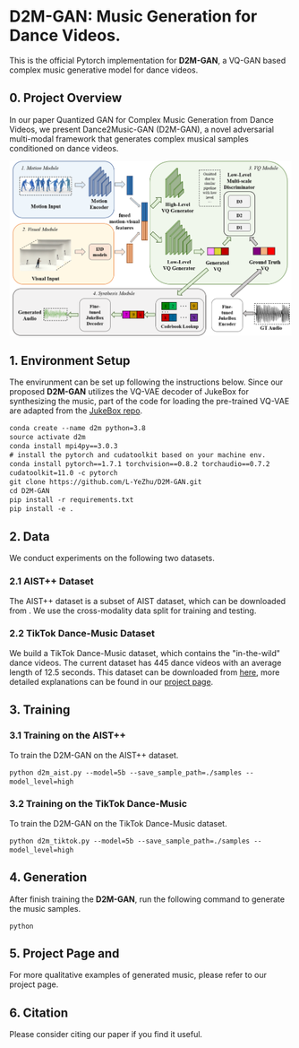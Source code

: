 # D2M-GAN: Music Generation for Dance Videos.
This is the official Pytorch implementation for **D2M-GAN**, a VQ-GAN based complex music generative model for dance videos.
<!-- [arXiv]() | [Project Page]() | [Bibtex](#bibtex)  -->


## 0. Project Overview
In our paper Quantized GAN for Complex Music Generation from Dance Videos, we present Dance2Music-GAN (D2M-GAN), a novel adversarial multi-modal framework that generates complex musical samples conditioned on dance videos.

<p align="center">
	<img src="assets/d2m.png" width="700">


## 1. Environment Setup

The envirunment can be set up following the instructions below.
Since our proposed **D2M-GAN** utilizes the VQ-VAE decoder of JukeBox for synthesizing the music, part of the code for loading the pre-trained VQ-VAE are adapted from the [JukeBox repo](https://github.com/openai/jukebox).

 
```
conda create --name d2m python=3.8
source activate d2m
conda install mpi4py==3.0.3
# install the pytorch and cudatoolkit based on your machine env.
conda install pytorch==1.7.1 torchvision==0.8.2 torchaudio==0.7.2 cudatoolkit=11.0 -c pytorch
git clone https://github.com/L-YeZhu/D2M-GAN.git
cd D2M-GAN
pip install -r requirements.txt
pip install -e .
```


## 2. Data

We conduct experiments on the following two datasets.

### 2.1 AIST++ Dataset
The AIST++ dataset is a subset of AIST dataset, which can be downloaded from .
We use the cross-modality data split for training and testing. 


### 2.2 TikTok Dance-Music Dataset
We build a TikTok Dance-Music dataset, which contains the "in-the-wild" dance videos. The current dataset has 445 dance videos with an average length of 12.5 seconds. This dataset can be downloaded from [here](), more detailed explanations can be found in our [project page]().




## 3. Training

### 3.1 Training on the AIST++
To train the D2M-GAN on the AIST++ dataset.

```
python d2m_aist.py --model=5b --save_sample_path=./samples --model_level=high
```

### 3.2 Training on the TikTok Dance-Music
To train the D2M-GAN on the TikTok Dance-Music dataset.

```
python d2m_tiktok.py --model=5b --save_sample_path=./samples --model_level=high
```


## 4. Generation

After finish training the **D2M-GAN**, run the following command to generate the music samples.

```
python 
```


## 5. Project Page and 
For more qualitative examples of generated music, please refer to our project page.
<!-- We also provide our pre-trained models. -->


## 6. Citation
Please consider citing our paper if you find it useful.



